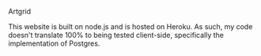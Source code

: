 Artgrid

This website is built on node.js and is hosted on Heroku. As such, my code doesn't translate 100% to being tested client-side, specifically the implementation of Postgres. 